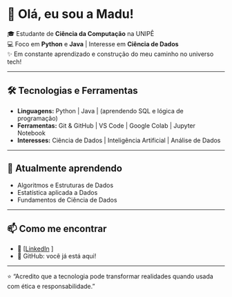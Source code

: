 # 🌙 Olá, eu sou a Madu!  

🎓 Estudante de **Ciência da Computação** na UNIPÊ  
💻 Foco em **Python** e **Java** | Interesse em **Ciência de Dados**  
✨ Em constante aprendizado e construção do meu caminho no universo tech!  

---

## 🛠️ Tecnologias e Ferramentas
- **Linguagens:** Python | Java | (aprendendo SQL e lógica de programação)  
- **Ferramentas:** Git & GitHub | VS Code | Google Colab | Jupyter Notebook  
- **Interesses:** Ciência de Dados | Inteligência Artificial | Análise de Dados  

---

## 🌱 Atualmente aprendendo
- Algoritmos e Estruturas de Dados  
- Estatística aplicada a Dados  
- Fundamentos de Ciência de Dados  

---

## 📫 Como me encontrar
- 💼 [[LinkedIn]((https://www.linkedin.com/in/maria-eduarda-borges-2866a637a/))  ]
- 🖤 GitHub: você já está aqui!  

---
⭐️ “Acredito que a tecnologia pode transformar realidades quando usada com ética e responsabilidade.”  
